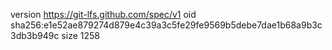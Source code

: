 version https://git-lfs.github.com/spec/v1
oid sha256:e1e52ae879274d879e4c39a3c5fe29fe9569b5debe7dae1b68a9b3c3db3b949c
size 1258
